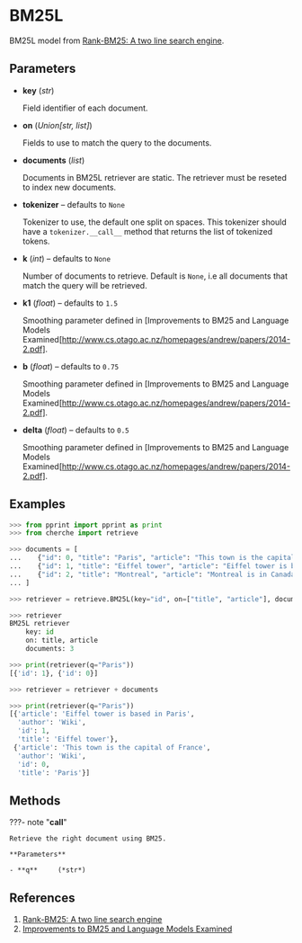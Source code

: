 # BM25L

BM25L model from [Rank-BM25: A two line search engine](https://github.com/dorianbrown/rank_bm25).



## Parameters

- **key** (*str*)

    Field identifier of each document.

- **on** (*Union[str, list]*)

    Fields to use to match the query to the documents.

- **documents** (*list*)

    Documents in BM25L retriever are static. The retriever must be reseted to index new documents.

- **tokenizer** – defaults to `None`

    Tokenizer to use, the default one split on spaces. This tokenizer should have a `tokenizer.__call__` method that returns the list of tokenized tokens.

- **k** (*int*) – defaults to `None`

    Number of documents to retrieve. Default is `None`, i.e all documents that match the query will be retrieved.

- **k1** (*float*) – defaults to `1.5`

    Smoothing parameter defined in [Improvements to BM25 and Language Models Examined[http://www.cs.otago.ac.nz/homepages/andrew/papers/2014-2.pdf].

- **b** (*float*) – defaults to `0.75`

    Smoothing parameter defined in [Improvements to BM25 and Language Models Examined[http://www.cs.otago.ac.nz/homepages/andrew/papers/2014-2.pdf].

- **delta** (*float*) – defaults to `0.5`

    Smoothing parameter defined in [Improvements to BM25 and Language Models Examined[http://www.cs.otago.ac.nz/homepages/andrew/papers/2014-2.pdf].



## Examples

```python
>>> from pprint import pprint as print
>>> from cherche import retrieve

>>> documents = [
...    {"id": 0, "title": "Paris", "article": "This town is the capital of France", "author": "Wiki"},
...    {"id": 1, "title": "Eiffel tower", "article": "Eiffel tower is based in Paris", "author": "Wiki"},
...    {"id": 2, "title": "Montreal", "article": "Montreal is in Canada.", "author": "Wiki"},
... ]

>>> retriever = retrieve.BM25L(key="id", on=["title", "article"], documents=documents, k=3, k1=1.5, b=0.75, delta=0.5)

>>> retriever
BM25L retriever
    key: id
    on: title, article
    documents: 3

>>> print(retriever(q="Paris"))
[{'id': 1}, {'id': 0}]

>>> retriever = retriever + documents

>>> print(retriever(q="Paris"))
[{'article': 'Eiffel tower is based in Paris',
  'author': 'Wiki',
  'id': 1,
  'title': 'Eiffel tower'},
 {'article': 'This town is the capital of France',
  'author': 'Wiki',
  'id': 0,
  'title': 'Paris'}]
```

## Methods

???- note "__call__"

    Retrieve the right document using BM25.

    **Parameters**

    - **q**     (*str*)    
    
## References

1. [Rank-BM25: A two line search engine](https://github.com/dorianbrown/rank_bm25)
2. [Improvements to BM25 and Language Models Examined](http://www.cs.otago.ac.nz/homepages/andrew/papers/2014-2.pdf)

